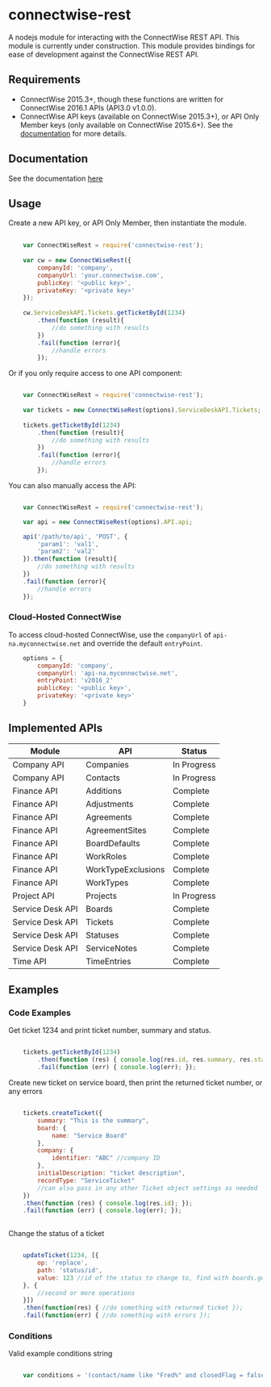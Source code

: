 # connectwise-rest
A nodejs module for interacting with the ConnectWise REST API.   This module is currently under construction.  This module provides bindings for ease of development against the ConnectWise REST API. 

## Requirements

- ConnectWise 2015.3+, though these functions are written for ConnectWise 2016.1 APIs (API3.0 v1.0.0). 
- ConnectWise API keys (available on ConnectWise 2015.3+), or API Only Member keys (only available on ConnectWise 2015.6+).  See the [documentation](https://developer.connectwise.com/Authentication) for more details. 

## Documentation

See the documentation [here](https://github.com/covenanttechnologysolutions/connectwise-rest/blob/master/doc.md)

## Usage

Create a new API key, or API Only Member, then instantiate the module.  

```javascript
    
    var ConnectWiseRest = require('connectwise-rest');
    
    var cw = new ConnectWiseRest({
        companyId: 'company',
        companyUrl: 'your.connectwise.com',
        publicKey: '<public key>',
        privateKey: '<private key>'
    });
    
    cw.ServiceDeskAPI.Tickets.getTicketById(1234)
        .then(function (result){
            //do something with results
        })
        .fail(function (error){
            //handle errors
        });
```

Or if you only require access to one API component:

```javascript

    var ConnectWiseRest = require('connectwise-rest');
    
    var tickets = new ConnectWiseRest(options).ServiceDeskAPI.Tickets;
    
    tickets.getTicketById(1234)
        .then(function (result){
            //do something with results
        })
        .fail(function (error){
            //handle errors
        });
```

You can also manually access the API:

```javascript

    var ConnectWiseRest = require('connectwise-rest');

    var api = new ConnectWiseRest(options).API.api;

    api('/path/to/api', 'POST', {
        'param1': 'val1',
        'param2': 'val2'
    }).then(function (result){
        //do something with results
    })
    .fail(function (error){
        //handle errors
    });
```

### Cloud-Hosted ConnectWise 

To access cloud-hosted ConnectWise, use the `companyUrl` of `api-na.myconnectwise.net` and override the default `entryPoint`.

```javascript
    options = {
        companyId: 'company',
        companyUrl: 'api-na.myconnectwise.net',
        entryPoint: 'v2016_2'
        publicKey: '<public key>',
        privateKey: '<private key>'
    }

```


## Implemented APIs

| Module           | API                 | Status                        |
| ---------------- | ------------------- | ----------------------------- |
| Company API      | Companies           | In Progress                   |
| Company API      | Contacts            | In Progress                   |
| Finance API      | Additions           | Complete                      |
| Finance API      | Adjustments         | Complete                      |
| Finance API      | Agreements          | Complete                      |
| Finance API      | AgreementSites      | Complete                      |
| Finance API      | BoardDefaults       | Complete                      |
| Finance API      | WorkRoles           | Complete                      |
| Finance API      | WorkTypeExclusions  | Complete                      |
| Finance API      | WorkTypes           | Complete                      |
| Project API      | Projects            | In Progress                   |
| Service Desk API | Boards              | Complete                      |
| Service Desk API | Tickets             | Complete                      |
| Service Desk API | Statuses            | Complete                      |
| Service Desk API | ServiceNotes        | Complete                      |
| Time API         | TimeEntries         | Complete                      |


## Examples

### Code Examples

Get ticket 1234 and print ticket number, summary and status. 

```javascript

    tickets.getTicketById(1234)
        .then(function (res) { console.log(res.id, res.summary, res.status.name); })
        .fail(function (err) { console.log(err); });
```

Create new ticket on service board, then print the returned ticket number, or any errors

```javascript

    tickets.createTicket({
        summary: "This is the summary",
        board: {
            name: "Service Board"
        },
        company: {
            identifier: "ABC" //company ID
        },
        initialDescription: "ticket description",
        recordType: "ServiceTicket"
        //can also pass in any other Ticket object settings as needed
    })
    .then(function (res) { console.log(res.id); });
    .fail(function (err) { console.log(err); });    
    
```

Change the status of a ticket

```javascript

    updateTicket(1234, [{
        op: 'replace',
        path: 'status/id',
        value: 123 //id of the status to change to, find with boards.getBoards and status.getStatuses
    }, {
        //second or more operations
    }])
    .then(function(res) { //do something with returned ticket });
    .fail(function(err) { //do something with errors });    

```

### Conditions 

Valid example conditions string
  
```javascript

    var conditions = '(contact/name like "Fred%" and closedFlag = false) and dateEntered > [2015-12-23T05:53:27Z] or summary contains "test" AND  summary != "Some Summary"'

```